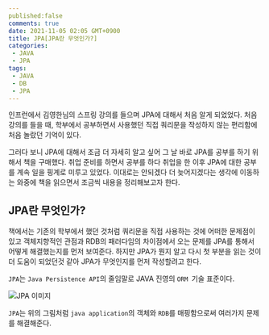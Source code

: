 ```yaml
---
published:false
comments: true
date: 2021-11-05 02:05 GMT+0900
title: JPA[JPA란 무엇인가?]
categories:
 - JAVA
 - JPA
tags: 
 - JAVA
 - DB
 - JPA
---
```




인프런에서 김영한님의 스프링 강의를 들으며 JPA에 대해서 처음 알게 되었었다. 
처음 강의를 들을 때, 학부에서 공부하면서 사용했던 직접 쿼리문을 작성하지 않는 편리함에 처음 놀랐던 기억이 있다.

그러다 보니 JPA에 대해서 조금 더 자세히 알고 싶어 그 날 바로 JPA를 공부를 하기 위해서 책을 구매했다. 취업 준비를 하면서 공부를 하다 취업을 한 이후 JPA에 대한 공부를 계속 일을 핑계로 미루고 있었다. 이대로는 안되겠다 더 늦어지겠다는 생각에 이동하는 와중에 책을 읽으면서 조금씩 내용을 정리해보고자 한다.



## JPA란 무엇인가?

책에서는 기존의 학부에서 했던 것처럼 쿼리문을 직접 사용하는 것에 어떠한 문제점이 있고 객체지향적인 관점과 RDB의 패러다임의 차이점에서 오는 문제를 JPA를 통해서 어떻게 해결했는지를 먼저 보여준다. 하지만 JPA가 뭔지 알고 다시 첫 부분을 읽는 것이 더 도움이 되었던것 같아 JPA가 무엇인지를 먼저 작성할려고 한다.

`JPA`는 `Java Persistence API`의 줄임말로 JAVA 진영의 `ORM `기술 표준이다. 

![JPA 이미지](https://user-images.githubusercontent.com/38449976/140392113-cc455391-0bd1-400d-b636-014240ffb518.png)

`JPA`는 위의 그림처럼 `java application`의 객체와 `RDB`를 매핑함으로써 여러가지 문제를 해결해준다. 

